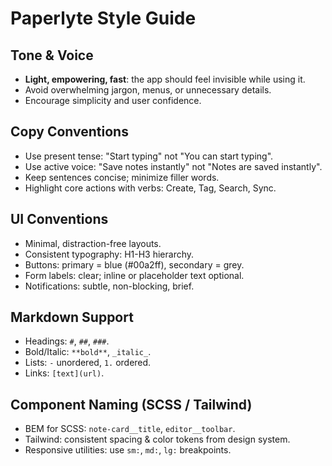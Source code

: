 # Paperlyte Style Guide

## Tone & Voice
- **Light, empowering, fast**: the app should feel invisible while using it.
- Avoid overwhelming jargon, menus, or unnecessary details.
- Encourage simplicity and user confidence.

## Copy Conventions
- Use present tense: "Start typing" not "You can start typing".
- Use active voice: "Save notes instantly" not "Notes are saved instantly".
- Keep sentences concise; minimize filler words.
- Highlight core actions with verbs: Create, Tag, Search, Sync.

## UI Conventions
- Minimal, distraction-free layouts.
- Consistent typography: H1-H3 hierarchy.
- Buttons: primary = blue (#00a2ff), secondary = grey.
- Form labels: clear; inline or placeholder text optional.
- Notifications: subtle, non-blocking, brief.

## Markdown Support
- Headings: `#`, `##`, `###`.
- Bold/Italic: `**bold**`, `_italic_`.
- Lists: `-` unordered, `1.` ordered.
- Links: `[text](url)`.

## Component Naming (SCSS / Tailwind)
- BEM for SCSS: `note-card__title`, `editor__toolbar`.
- Tailwind: consistent spacing & color tokens from design system.
- Responsive utilities: use `sm:`, `md:`, `lg:` breakpoints.